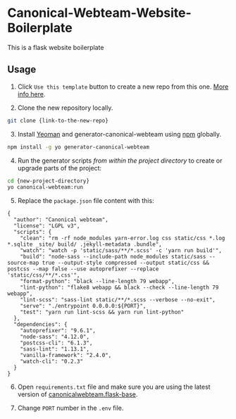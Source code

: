 # Canonical-Webteam-Website-Boilerplate
This is a flask website boilerplate

## Usage

1. Click `Use this template` button to create a new repo from this one. [More info here](https://help.github.com/en/articles/creating-a-repository-from-a-template). 

2. Clone the new repository locally.

```bash
git clone {link-to-the-new-repo}
```

3. Install [Yeoman](http://yeoman.io) and generator-canonical-webteam using [npm](https://www.npmjs.com/) globally.

```bash
npm install -g yo generator-canonical-webteam
```

4. Run the generator scripts *from within the project directory* to create or upgrade parts of the project:

```bash
cd {new-project-directory}
yo canonical-webteam:run
```
5. Replace the `package.json` file content with this:

```
{
  "author": "Canonical webteam",
  "license": "LGPL v3",
  "scripts": {
    "clean": "rm -rf node_modules yarn-error.log css static/css *.log *.sqlite _site/ build/ .jekyll-metadata .bundle",
    "watch": "watch -p 'static/sass/**/*.scss' -c 'yarn run build'",
    "build": "node-sass --include-path node_modules static/sass --source-map true --output-style compressed --output static/css && postcss --map false --use autoprefixer --replace 'static/css/**/*.css'",
    "format-python": "black --line-length 79 webapp",
    "lint-python": "flake8 webapp && black --check --line-length 79 webapp",
    "lint-scss": "sass-lint static/**/*.scss --verbose --no-exit",
    "serve": "./entrypoint 0.0.0.0:${PORT}",
    "test": "yarn run lint-scss && yarn run lint-python"
  },
  "dependencies": {
    "autoprefixer": "9.6.1",
    "node-sass": "4.12.0",
    "postcss-cli": "6.1.3",
    "sass-lint": "1.13.1",
    "vanilla-framework": "2.4.0",
    "watch-cli": "0.2.3"
  }
}
```

6. Open `requirements.txt` file and make sure you are using the latest version of [canonicalwebteam.flask-base](https://pypi.org/project/canonicalwebteam.flask-base/).

7. Change `PORT` number in the `.env` file.